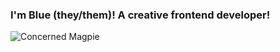 ### I'm Blue (they/them)! A creative frontend developer! 

![Concerned Magpie](https://user-images.githubusercontent.com/99623860/197359545-daf5d3f7-8099-442d-a3c6-fe6f2336ffeb.png)



